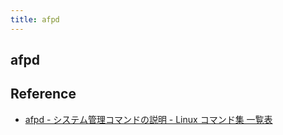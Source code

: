 ```yaml
---
title: afpd
---
```


## afpd


## Reference
* [afpd - システム管理コマンドの説明 - Linux コマンド集 一覧表](http://kazmax.zpp.jp/cmd/a/afpd.8.html)
